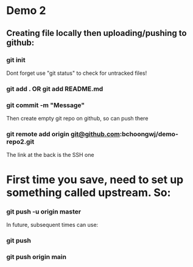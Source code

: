 # Demo 2
## Creating file locally then uploading/pushing to github:
### git init

Dont forget use "git status" to check for untracked files!
### git add . OR git add README.md
### git commit -m "Message"
Then create empty git repo on github, so can push there
### git remote add origin git@github.com:bchoongwj/demo-repo2.git
The link at the back is the SSH one
# First time you save, need to set up something called upstream. So:
### git push -u origin master
In future, subsequent times can use:
### git push
### git push origin main